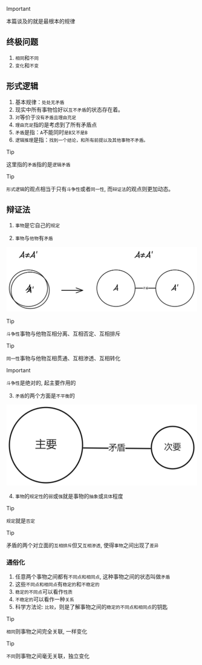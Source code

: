 > [!IMPORTANT]
> 本篇谈及的就是最根本的规律

## 终极问题

1. `相同`和`不同`
2. `变化`和`不变`

## 形式逻辑

1. 基本规律：`处处无矛盾`
2. 现实中所有事物恰好以`互不矛盾`的状态存在着。
3. `对`等价于`没有矛盾且理由充足`
4. `理由充足`指的是考虑到了所有矛盾点
5. `矛盾`是指：`A`不能同时`是B又不是B`
6. `逻辑推理`是指：`找到一个结论，和所有前提以及其他事物不矛盾。`

> [!TIP]
> 这里指的`矛盾`指的是`逻辑矛盾`

> [!TIP]
> `形式逻辑`的观点相当于只有`斗争性`或者`同一性`, 而`辩证法`的观点则更加动态。

## 辩证法

1. `事物`是它自己的`规定`

2. `事物`与`他物`有`矛盾`

<img src="../images/anea.png" width="900">

> [!TIP]
> `斗争性`事物与他物互相分离、互相否定、互相排斥

> [!TIP]
> `同一性`事物与他物互相贯通、互相渗透、互相转化

> [!IMPORTANT]
> `斗争性`是绝对的, 起主要作用的

3. `矛盾`的两个方面是`不平衡`的

<img src="../images/imbalance.png" width="900">

4. `事物`的`规定性`的`弱`或`强`就是事物的`抽象`或`具体`程度

> [!TIP]
> `规定`就是`否定`

> [!TIP]
> 矛盾的两个对立面的`互相排斥`但又`互相渗透`, 使得`事物`之间出现了`差异`

### 通俗化

1. 任意两个事物之间都有`不同点和相同点`, 这种事物之间的状态叫做`矛盾`
2. 这些`不同点和相同点`有`稳定的`和`不稳定的`
3. `稳定的不同点`可以看作`性质`
4. `不稳定的`可以看作一种`关系`
5. 科学方法论: `比较`，则是了解事物之间的`稳定的不同点和相同点`的钥匙

> [!TIP]
> `相同`则事物之间完全关联, 一样变化

> [!TIP]
> `不同`则事物之间毫无关联，独立变化
